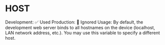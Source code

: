 # HOST

Development: ✅ Used Production: 🚫 Ignored Usage: By default, the development web server binds to all hostnames on the device (localhost, LAN network address, etc.). You may use this variable to specify a different host.
